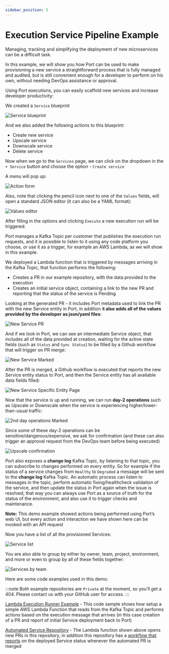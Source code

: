 ```yaml
---
sidebar_position: 5
---
```


# Execution Service Pipeline Example

Managing, tracking and simplifying the deployment of new microservices can be a difficult task.

In this example, we will show you how Port can be used to make provisioning a new service a straightforward process that is fully managed and audited, but is still convenient enough for a developer to perform on his own, without needing DevOps assistance or approval.

Using Port executions, you can easily scaffold new services and increase developer productivity:

We created a `Service` blueprint

![Service blueprint](../../../static/img/self-service-actions/service-pipeline-example/serviceBlueprint.png)

And we also added the following actions to this blueprint:

- Create new service
- Upscale service
- Downscale service
- Delete service

Now when we go to the `Services` page, we can click on the dropdown in the `+ Service` button and choose the option - `Create service`

A menu will pop up:

![Action form](../../../static/img/self-service-actions/service-pipeline-example/createNewServiceForm.png)

Also, note that clicking the pencil icon next to one of the `Values` fields, will open a standard JSON editor (it can also be a YAML format):

![Values editor](../../../static/img/self-service-actions/service-pipeline-example/commonValuesEditor.png)

After filling in the options and clicking `Execute` a new execution run will be triggered.

Port manages a Kafka Topic per customer that publishes the execution run requests, and it is possible to listen to it using any code platform you choose, or use it as a trigger, for example an AWS Lambda, as we will show in this example.

We deployed a Lambda function that is triggered by messages arriving in the Kafka Topic, that function performs the following:

- Creates a PR in our example repository, with the data provided to the execution
- Creates an initial service object, containing a link to the new PR and reporting that the status of the service is Pending

Looking at the generated PR - it includes Port metadata used to link the PR with the new Service entity in Port, in addition i**t also adds all of the values provided by the developer as json/yaml files**:

![New Service PR](../../../static/img/self-service-actions/service-pipeline-example/generatedPullRequest.png)

And if we look in Port, we can see an intermediate Service object, that includes all of the data provided at creation, waiting for the active state fields (such as `Status` and `Sync Status`) to be filled by a Github workflow that will trigger on PR merge:

![New Service Marked](../../../static/img/self-service-actions/service-pipeline-example/newServiceMarked.png)

After the PR is merged, a Github workflow is executed that reports the new Service entity status to Port, and then the Service entity has all available data fields filled:

![New Service Specific Entity Page](../../../static/img/self-service-actions/service-pipeline-example/newServiceSpecificEntityPage.png)

Now that the service is up and running, we can run **day-2 operations** such as Upscale or Downscale when the service is experiencing higher/lower-than-usual traffic:

![2nd day operations Marked](../../../static/img/self-service-actions/service-pipeline-example/service2ndDayOperations.png)

Since some of these day-2 operations can be sensitive/dangerous/expensive, we ask for confirmation (and these can also trigger an approval request from the DevOps team before being executed)

![Upscale confirmation](../../../static/img/self-service-actions/service-pipeline-example/upscaleServiceForm.png)

Port also exposes a **change log** Kafka Topic, by listening to that topic, you can subscribe to changes performed on every entity.
So for example if the status of a service changes from `Healthy` to `Degraded` a message will be sent to the **change log** Kafka Topic. An automatic process can listen to messages in the topic, perform automatic fixing/healthcheck validation of the service, and then update the status in Port again when the issue is resolved, that way you can always use Port as a source of truth for the status of the environment, and also use it to trigger checks and maintenance.

**Note:** This demo example showed actions being performed using Port’s web UI, but every action and interaction we have shown here can be invoked with an API request

Now you have a list of all the provisioned Services:

![Service list](../../../static/img/self-service-actions/service-pipeline-example/servicesPage.png)

You are also able to group by either by owner, team, project, environment, and more or even to group by all of these fields together:

![Services by team](../../../static/img/self-service-actions/service-pipeline-example/servicesByTeamView.png)

Here are some code examples used in this demo:

:::note
Both example repositories are `Private` at the moment, so you’ll get a 404.
Please contact us with your GitHub user for access.
:::

[Lambda Execution Runner Example](https://github.com/port-labs/runner-github-autopr-example/blob/main/lambda_function.py) - This code sample shows how setup a simple AWS Lambda Function that reads from the Kafka Topic and performs actions based on the execution message that arrives (in this case creation of a PR and report of initial Service deployment back to Port)

[Automated Service Repository](https://github.com/port-labs/automated-pr-example) - The Lambda function shown above opens new PRs in this repository, in addition this repository has a [workflow that reports](https://github.com/port-labs/automated-pr-example/runs/7229300183?check_suite_focus=true) on the deployed Service status whenever the automated PR is merged
